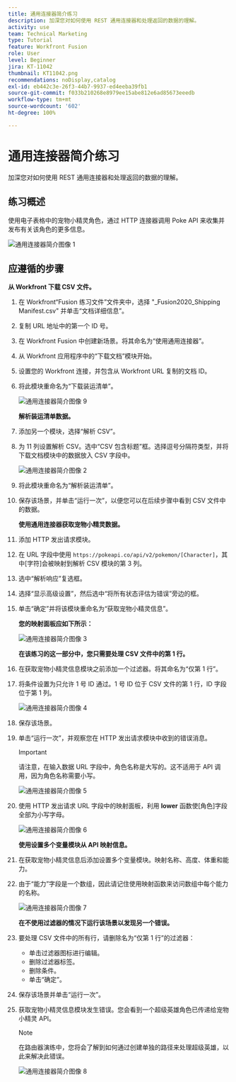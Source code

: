 ```yaml
---
title: 通用连接器简介练习
description: 加深您对如何使用 REST 通用连接器和处理返回的数据的理解。
activity: use
team: Technical Marketing
type: Tutorial
feature: Workfront Fusion
role: User
level: Beginner
jira: KT-11042
thumbnail: KT11042.png
recommendations: noDisplay,catalog
exl-id: eb442c3e-26f3-44b7-9937-ed4eeba39fb1
source-git-commit: f033b210268e8979ee15abe812e6ad85673eeedb
workflow-type: tm+mt
source-wordcount: '602'
ht-degree: 100%

---
```


# 通用连接器简介练习

加深您对如何使用 REST 通用连接器和处理返回的数据的理解。

## 练习概述

使用电子表格中的宠物小精灵角色，通过 HTTP 连接器调用 Poke API 来收集并发布有关该角色的更多信息。

![通用连接器简介图像 1](../12-exercises/assets/introduction-to-universal-connectors-walkthrough-1.png)

## 应遵循的步骤

**从 Workfront 下载 CSV 文件。**

1. 在 Workfront“Fusion 练习文件”文件夹中，选择 &quot;_Fusion2020_Shipping Manifest.csv&quot; 并单击“文档详细信息”。
1. 复制 URL 地址中的第一个 ID 号。
1. 在 Workfront Fusion 中创建新场景。将其命名为“使用通用连接器”。
1. 从 Workfront 应用程序中的“下载文档”模块开始。
1. 设置您的 Workfront 连接，并包含从 Workfront URL 复制的文档 ID。
1. 将此模块重命名为“下载装运清单”。

   ![通用连接器简介图像 9](../12-exercises/assets/introduction-to-universal-connectors-walkthrough-9.png)

   **解析装运清单数据。**

1. 添加另一个模块，选择“解析 CSV”。
1. 为 11 列设置解析 CSV。选中“CSV 包含标题”框。选择逗号分隔符类型，并将下载文档模块中的数据放入 CSV 字段中。

   ![通用连接器简介图像 2](../12-exercises/assets/introduction-to-universal-connectors-walkthrough-2.png)

1. 将此模块重命名为“解析装运清单”。
1. 保存该场景，并单击“运行一次”，以便您可以在后续步骤中看到 CSV 文件中的数据。

   **使用通用连接器获取宠物小精灵数据。**

1. 添加 HTTP 发出请求模块。
1. 在 URL 字段中使用 `https://pokeapi.co/api/v2/pokemon/[Character]`，其中[字符]会被映射到解析 CSV 模块的第 3 列。
1. 选中“解析响应”复选框。
1. 选择“显示高级设置”，然后选中“将所有状态评估为错误”旁边的框。
1. 单击“确定”并将该模块重命名为“获取宠物小精灵信息”。

   **您的映射面板应如下所示：**

   ![通用连接器简介图像 3](../12-exercises/assets/introduction-to-universal-connectors-walkthrough-3.png)

   **在该练习的这一部分中，您只需要处理 CSV 文件中的第 1 行。**

1. 在获取宠物小精灵信息模块之前添加一个过滤器。将其命名为“仅第 1 行”。
1. 将条件设置为只允许 1 号 ID 通过。1 号 ID 位于 CSV 文件的第 1 行，ID 字段位于第 1 列。

   ![通用连接器简介图像 4](../12-exercises/assets/introduction-to-universal-connectors-walkthrough-4.png)

1. 保存该场景。
1. 单击“运行一次”，并观察您在 HTTP 发出请求模块中收到的错误消息。

   >[!IMPORTANT]
   >
   >请注意，在输入数据 URL 字段中，角色名称是大写的。这不适用于 API 调用，因为角色名称需要小写。

   ![通用连接器简介图像 5](../12-exercises/assets/introduction-to-universal-connectors-walkthrough-5.png)

1. 使用 HTTP 发出请求 URL 字段中的映射面板，利用 **lower** 函数使[角色]字段全部为小写字母。

   ![通用连接器简介图像 6](../12-exercises/assets/introduction-to-universal-connectors-walkthrough-6.png)

   **使用设置多个变量模块从 API 映射信息。**

1. 在获取宠物小精灵信息后添加设置多个变量模块。映射名称、高度、体重和能力。
1. 由于“能力”字段是一个数组，因此请记住使用映射函数来访问数组中每个能力的名称。

   ![通用连接器简介图像 7](../12-exercises/assets/introduction-to-universal-connectors-walkthrough-7.png)

   **在不使用过滤器的情况下运行该场景以发现另一个错误。**

1. 要处理 CSV 文件中的所有行，请删除名为“仅第 1 行”的过滤器：

   + 单击过滤器图标进行编辑。
   + 删除过滤器标签。
   + 删除条件。
   + 单击“确定”。

1. 保存该场景并单击“运行一次”。
1. 获取宠物小精灵信息模块发生错误。您会看到一个超级英雄角色已传递给宠物小精灵 API。

   >[!NOTE]
   >
   >在路由器演练中，您将会了解到如何通过创建单独的路径来处理超级英雄，以此来解决此错误。

   ![通用连接器简介图像 8](../12-exercises/assets/introduction-to-universal-connectors-walkthrough-8.png)
